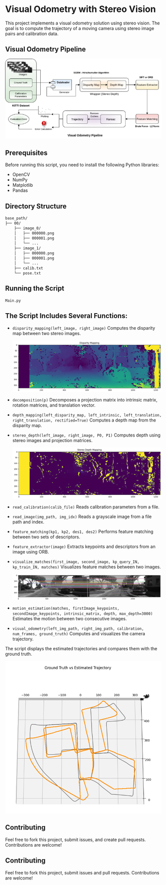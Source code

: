# Visual Odometry with Stereo Vision

This project implements a visual odometry solution using stereo vision. The goal is to compute the trajectory of a moving camera using stereo image pairs and calibration data.

## Visual Odometry Pipeline

![Visual Odometry Pipeline](assets/pipeline.png)

## Prerequisites

Before running this script, you need to install the following Python libraries:

- OpenCV
- NumPy
- Matplotlib
- Pandas

## Directory Structure

```
base_path/
├── 00/
    ├── image_0/
    │   ├── 000000.png
    │   ├── 000001.png
    │   └── ...
    ├── image_1/
    │   ├── 000000.png
    │   ├── 000001.png
    │   └── ...
    ├── calib.txt
    └── pose.txt
```

## Running the Script

```
Main.py
```

## The Script Includes Several Functions:

- `disparity_mapping(left_image, right_image)`
  Computes the disparity map between two stereo images.

  ![Disparity Mapping](assets/disparity.png)

- `decomposition(p)`
  Decomposes a projection matrix into intrinsic matrix, rotation matrices, and translation vector.

- `depth_mapping(left_disparity_map, left_intrinsic, left_translation, right_translation, rectified=True)`
  Computes a depth map from the disparity map.

- `stereo_depth(left_image, right_image, P0, P1)`
  Computes depth using stereo images and projection matrices.

  ![Stereo Depth Mapping](assets/depth.png)

- `read_calibration(calib_file)`
  Reads calibration parameters from a file.

- `read_image(img_path, img_idx)`
  Reads a grayscale image from a file path and index.

- `feature_matching(kp1, kp2, des1, des2)`
  Performs feature matching between two sets of descriptors.

- `feature_extractor(image)`
  Extracts keypoints and descriptors from an image using ORB.

- `visualize_matches(first_image, second_image, kp_query_IN, kp_train_IN, matches)`
  Visualizes feature matches between two images.

  ![ORB Match](assets/orb_match.png)

- `motion_estimation(matches, firstImage_keypoints, secondImage_keypoints, intrinsic_matrix, depth, max_depth=3000)`
  Estimates the motion between two consecutive images.

- `visual_odometry(left_img_path, right_img_path, calibration, num_frames, ground_truth)`
  Computes and visualizes the camera trajectory.

The script displays the estimated trajectories and compares them with the ground truth.

![Ground Truth vs Estimated Trajectory](assets/estim_00.png)

## Contributing

Feel free to fork this project, submit issues, and create pull requests. Contributions are welcome!


## Contributing
Feel free to fork this project, submit issues and pull requests. Contributions are welcome!

